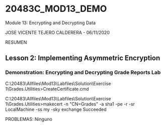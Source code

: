 # 20483C_MOD13_DEMO
Module 13: Encrypting and Decrypting Data

JOSE VICENTE TEJERO CALDERERA - 06/11/2020

RESUMEN
## Lesson 2:   Implementing Asymmetric Encryption
### Demonstration:  Encrypting and Decrypting Grade Reports Lab

C:\20483\Allfiles\Mod13\Labfiles\Solution\Exercise 1\Grades.Utilities>CreateCertificate.cmd

C:\20483\Allfiles\Mod13\Labfiles\Solution\Exercise 1\Grades.Utilities>makecert -n "CN=Grades" -a sha1 -pe -r -sr LocalMachine -ss my -sky exchange
Succeeded



PROBLEMAS:
Ninguno
